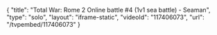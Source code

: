{
    "title": "Total War: Rome 2 Online battle #4 (1v1 sea battle) - Seaman",
    "type": "solo",
    "layout": "iframe-static",
    "videoId": "117406073",
    "url": "\/tvpembed\/117406073"
}